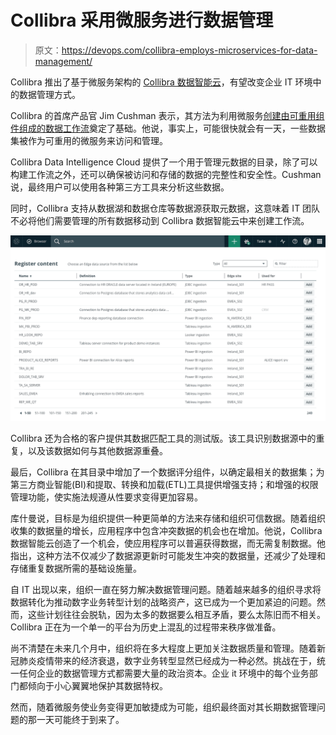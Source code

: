 # Collibra 采用微服务进行数据管理

> 原文：<https://devops.com/collibra-employs-microservices-for-data-management/>

Collibra 推出了基于微服务架构的 [Collibra 数据智能云](https://www.prnewswire.com/news-releases/collibra-unveils-first-ever-data-intelligence-cloud-301081951.html)，有望改变企业 IT 环境中的数据管理方式。

Collibra 的首席产品官 Jim Cushman 表示，其方法为利用微服务[创建由可重用组件组成的数据工作流](https://devops.com/how-to-use-microservices-to-evolve-devops-pipelines/)奠定了基础。他说，事实上，可能很快就会有一天，一些数据集被作为可重用的微服务来访问和管理。

Collibra Data Intelligence Cloud 提供了一个用于管理元数据的目录，除了可以构建工作流之外，还可以确保被访问和存储的数据的完整性和安全性。Cushman 说，最终用户可以使用各种第三方工具来分析这些数据。

同时，Collibra 支持从数据湖和数据仓库等数据源获取元数据，这意味着 IT 团队不必将他们需要管理的所有数据移动到 Collibra 数据智能云中来创建工作流。

![](img/a928e5b62c5df8cbbff97fc45c85b29b.png)

Collibra 还为合格的客户提供其数据匹配工具的测试版。该工具识别数据源中的重复，以及该数据如何与其他数据源重叠。

最后，Collibra 在其目录中增加了一个数据评分组件，以确定最相关的数据集；为第三方商业智能(BI)和提取、转换和加载(ETL)工具提供增强支持；和增强的权限管理功能，使实施法规遵从性要求变得更加容易。

库什曼说，目标是为组织提供一种更简单的方法来存储和组织可信数据。随着组织收集的数据量的增长，应用程序中包含冲突数据的机会也在增加。他说，Collibra 数据智能云创造了一个机会，使应用程序可以普遍获得数据，而无需复制数据。他指出，这种方法不仅减少了数据源更新时可能发生冲突的数据量，还减少了处理和存储重复数据所需的基础设施量。

自 IT 出现以来，组织一直在努力解决数据管理问题。随着越来越多的组织寻求将数据转化为推动数字业务转型计划的战略资产，这已成为一个更加紧迫的问题。然而，这些计划往往会脱轨，因为太多的数据要么相互矛盾，要么太陈旧而不相关。Collibra 正在为一个单一的平台为历史上混乱的过程带来秩序做准备。

尚不清楚在未来几个月中，组织将在多大程度上更加关注数据质量和管理。随着新冠肺炎疫情带来的经济衰退，数字业务转型显然已经成为一种必然。挑战在于，统一任何企业的数据管理方式都需要大量的政治资本。企业 it 环境中的每个业务部门都倾向于小心翼翼地保护其数据特权。

然而，随着微服务使业务变得更加敏捷成为可能，组织最终面对其长期数据管理问题的那一天可能终于到来了。